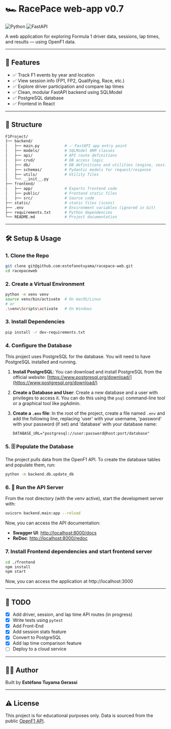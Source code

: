 # 🏎️ RacePace web-app v0.7

![Python](https://img.shields.io/badge/python-3.11-blue)
![FastAPI](https://img.shields.io/badge/fastapi-0.110-green)


A web application for exploring Formula 1 driver data, sessions, lap times, and results — using OpenF1 data.

-----

## 🚀 Features

  - ✅ Track F1 events by year and location
  - ✅ View session info (FP1, FP2, Qualifying, Race, etc.)
  - ✅ Explore driver participation and compare lap times
  - ✅ Clean, modular FastAPI backend using SQLModel
  - ✅ PostgreSQL database
  - ✅ Frontend in React

-----

## 📁 Structure

```sh
F1Project/
├── backend/
│   ├── main.py           # ✅ FastAPI app entry point
│   ├── models/           # SQLModel ORM classes
│   ├── api/              # API route definitions
│   ├── crud/             # DB access logic
│   ├── db/               # DB definitions and utilities (engine, sessions, populators)
│   ├── schemas/          # Pydantic models for request/response
│   ├── utils/            # Utility files
│   └── __init__.py
├── frontend/
│   ├── app/              # Exports frontend code
│   ├── public/           # Frontend static files
│   ├── src/              # Source code
├── static/               # static files (icons)
├── .env                  # Environment variables (ignored in Git)
├── requirements.txt      # Python dependencies
└── README.md             # Project documentation
```

-----

## 🛠️ Setup & Usage

### 1\. Clone the Repo

```bash
git clone git@github.com:estefanotuyama/racepace-web.git
cd racepaceweb
```

### 2\. Create a Virtual Environment

```bash
python -m venv venv
source venv/bin/activate  # On macOS/Linux
# or
.\venv\Scripts\activate   # On Windows
```

### 3\. Install Dependencies

```bash
pip install -r dev-requirements.txt
```

### 4\. Configure the Database

This project uses PostgreSQL for the database. You will need to have PostgreSQL installed and running.

1.  **Install PostgreSQL**: You can download and install PostgreSQL from the official website: [https://www.postgresql.org/download/](https://www.postgresql.org/download/)

2.  **Create a Database and User**: Create a new database and a user with privileges to access it. You can do this using the `psql` command-line tool or a graphical tool like pgAdmin.

3.  **Create a `.env` file**: In the root of the project, create a file named `.env` and add the following line, replacing 'user' with your username, 'password' with your password (if set) and 'database' with your database name:

    ```
    DATABASE_URL="postgresql://user:password@host:port/database"
    ```

### 5\. 🗄️ Populate the Database

The project pulls data from the OpenF1 API. To create the database tables and populate them, run:

```bash
python -m backend.db.update_db
```

### 6\. 🧪 Run the API Server

From the root directory (with the venv active), start the development server with:

```bash
uvicorn backend.main:app --reload
```

Now, you can access the API documentation:

  - **Swagger UI**: [http://localhost:8000/docs](http://localhost:8000/docs)
  - **ReDoc**: [http://localhost:8000/redoc](http://localhost:8000/redoc)

### 7\. Install Frontend dependencies and start frontend server

```bash
cd ./frontend
npm install
npm start
```

Now, you can access the application at http://localhost:3000

-----

## 📌 TODO

  - [x] Add driver, session, and lap time API routes (in progress)
  - [x] Write tests using `pytest`
  - [x] Add Front-End
  - [x] Add session stats feature
  - [x] Convert to PostgreSQL
  - [x] Add lap time comparison feature
  - [ ] Deploy to a cloud service

-----

## 👨‍💻 Author

Built by **Estéfano Tuyama Gerassi**

-----

## ⚠️ License

This project is for educational purposes only. Data is sourced from the public [OpenF1 API](https://openf1.org/).
